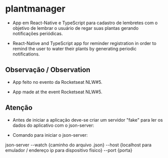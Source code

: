 # plantmanager

- App em React-Native e TypeScript para cadastro de lembretes com o objetivo de lembrar o usuário de regar suas plantas gerando notificações periódicas.

- React-Native and TypeScript app for reminder registration in order to remind the user to water their plants by generating periodic notifications.

## Observação / Observation

- App feito no evento da Rocketseat NLW#5.

- App made at the event Rocketseat NLW#5.

## Atenção

- Antes de iniciar a aplicação deve-se criar um servidor "fake" para ler os dados do aplicativo com o json-server: 

- Comando para iniciar o json-server:

json-server --watch {caminho do arquivo .json} --host {localhost para emulador / endereço ip para dispositivo físico} --port {porta}